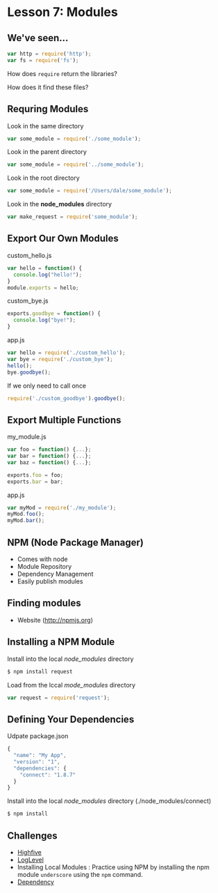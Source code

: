 # Lesson 7: Modules

## We've seen...

```js
var http = require('http');
var fs = require('fs');
```

How does `require` return the libraries?

How does it find these files?

## Requring Modules

Look in the same directory

```js
var some_module = require('./some_module');
```

Look in the parent directory

```js
var some_module = require('../some_module');
```

Look in the root directory

```js
var some_module = require('/Users/dale/some_module');
```

Look in the **node_modules** directory

```js
var make_request = require('some_module');
```

## Export Our Own Modules

custom_hello.js
```js
var hello = function() {
  console.log("hello!");
}
module.exports = hello;
```

custom_bye.js
```js
exports.goodbye = function() {
  console.log("bye!");
}
```

app.js
```js
var hello = require('./custom_hello');
var bye = require('./custom_bye');
hello();
bye.goodbye();
```

If we only need to call once
```js
require('./custom_goodbye').goodbye();
```

## Export Multiple Functions

my_module.js
```js
var foo = function() {...};
var bar = function() {...};
var baz = function() {...};

exports.foo = foo;
exports.bar = bar;
```

app.js
```js
var myMod = require('./my_module');
myMod.foo();
myMod.bar();
```

## NPM (Node Package Manager)

- Comes with node
- Module Repository
- Dependency Management
- Easily publish modules

## Finding modules

- Website (http://npmjs.org)

## Installing a NPM Module

Install into the local *node_modules* directory

```bash
$ npm install request
```

Load from the lccal *mode_modules* directory

```js
var request = require('request');
```

## Defining Your Dependencies

Udpate package.json

```js
{
  "name": "My App",
  "version": "1",
  "dependencies": {
    "connect": "1.8.7"
  }
}
```

Install into the local *node_modules* directory (./node_modules/connect)

```bash
$ npm install
```

## Challenges

- [Highfive](challenges/high_five.js)
- [LogLevel](challenges/logger.js)
- Installing Local Modules
	: Practice using NPM by installing the npm module `underscore` using the `npm` command.
- [Dependency](challenges/package.json)

